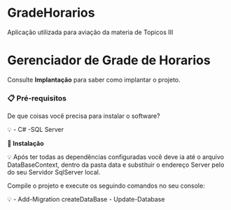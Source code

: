 # GradeHorarios
Aplicação utilizada para aviação da materia de Topicos III
# Gerenciador de Grade de Horarios

Consulte **Implantação** para saber como implantar o projeto.

### **📋 Pré-requisitos**

De que coisas você precisa para instalar o software?

<aside>
💡 - C#                                                                                                                                                                 -SQL Server

****🔧 Instalação****

<aside>
💡 Após ter todas as dependências configuradas  você deve ia até o arquivo DataBaseContext, dentro da pasta data e substituir o endereço Server pelo do seu Servidor SqlServer local.

Compile o projeto e execute os seguindo comandos no seu console:

<aside>
💡 - Add-Migration createDataBase                                                                                                      - Update-Database
